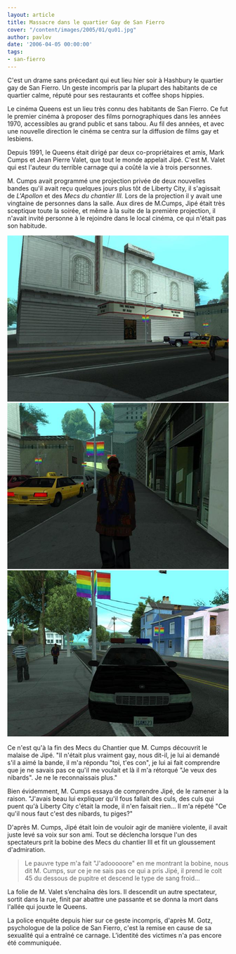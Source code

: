 ```yaml
---
layout: article
title: Massacre dans le quartier Gay de San Fierro
cover: "/content/images/2005/01/qu01.jpg"
author: pavlov
date: '2006-04-05 00:00:00'
tags:
- san-fierro
---
```


C'est un drame sans précedant qui eut lieu hier soir à Hashbury le quartier gay de San Fierro. Un geste incompris par la plupart des habitants de ce quartier calme, réputé pour ses restaurants et coffee shops hippies.

Le cinéma Queens est un lieu très connu des habitants de San Fierro. Ce fut le premier cinéma à proposer des films pornographiques dans les années 1970, accessibles au grand public et sans tabou. Au fil des années, et avec une nouvelle direction le cinéma se centra sur la diffusion de films gay et lesbiens.

Depuis 1991, le Queens était dirigé par deux co-propriétaires et amis, Mark Cumps et Jean Pierre Valet, que tout le monde appelait Jipé. C'est M. Valet qui est l'auteur du terrible carnage qui a coûté la vie à trois personnes.

M. Cumps avait programmé une projection privée de deux nouvelles bandes qu'il avait reçu quelques jours plus tôt de Liberty City, il s'agissait de _L'Apollon_ et des _Mecs du chantier III._ Lors de la projection il y avait une vingtaine de personnes dans la salle. Aux dires de M.Cumps, Jipé était très sceptique toute la soirée, et même à la suite de la première projection, il n'avait invité personne à le rejoindre dans le local cinéma, ce qui n'était pas son habitude.

![](/content/images/2005/01/qu01.jpg)
![](/content/images/2005/01/qu02.jpg)
![](/content/images/2005/01/qu03.jpg)

Ce n'est qu'à la fin des Mecs du Chantier que M. Cumps découvrit le malaise de Jipé. "Il n'était plus vraiment gay, nous dit-il, je lui ai demandé s'il a aimé la bande, il m'a répondu "toi, t'es con", je lui ai fait comprendre que je ne savais pas ce qu'il me voulait et là il m'a rétorqué "Je veux des nibards". Je ne le reconnaissais plus."

Bien évidemment, M. Cumps essaya de comprendre Jipé, de le ramener à la raison. "J'avais beau lui expliquer qu'il fous fallait des culs, des culs qui puent qu'à Liberty City c'était la mode, il n'en faisait rien... Il m'a répété "Ce qu'il nous faut c'est des nibards, tu piges?"

D'après M. Cumps, Jipé était loin de vouloir agir de manière violente, il avait juste levé sa voix sur son ami. Tout se déclencha lorsque l'un des spectateurs prit la bobine des Mecs du chantier III et fit un gloussement d'admiration.

> Le pauvre type m'a fait "J'adooooore" en me montrant la bobine, nous dit M. Cumps, sur ce je ne sais pas ce qui a pris Jipé, il prend le colt 45 du dessous de pupitre et descend le type de sang froid...

La folie de M. Valet s’enchaîna dès lors. Il descendit un autre spectateur, sortit dans la rue, finit par abattre une passante et se donna la mort dans l'allée qui jouxte le Queens.

La police enquête depuis hier sur ce geste incompris, d'après M. Gotz, psychologue de la police de San Fierro, c'est la remise en cause de sa sexualité qui a entraîné ce carnage. L’identité des victimes n'a pas encore été communiquée.

<!--kg-card-end: markdown-->
